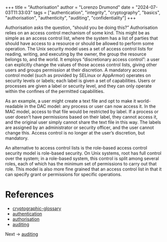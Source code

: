 +++
title = "Authorisation"
author = "Lorenzo Drumond"
date = "2024-07-03T11:33:03"
tags = ["authentication",  "integrity",  "cryptography",  "basics",  "authorisation",  "authenticity",  "auditing",  "confidentiality"]
+++



Authorisation asks the question, “should you be doing this?” Authorisation relies on an access control mechanism of some kind. This might be as simple as an access control list, where the system has a list of parties that should have access to a resource or should be allowed to perform some operation. The Unix security model uses a set of access control lists for reading, writing, and executing by the owner, the group the resource belongs to, and the world. It employs “discretionary access control”: a user can explicitly change the values of those access control lists, giving other users and groups permission at their discretion. A mandatory access control model (such as provided by SELinux or AppArmor) operates on security levels or labels; each label is given a set of capabilities. Users or processes are given a label or security level, and they can only operate within the confines of the permitted capabilities.

As an example, a user might create a text file and opt to make it world-readable in the DAC model: any process or user can now access it. In the MAC model, access to that file would be restricted by label. If a process or user doesn’t have permissions based on their label, they cannot access it, and the original user simply cannot share the text file in this way. The labels are assigned by an administrator or security officer, and the user cannot change this. Access control is no longer at the user’s discretion, but mandatory.

An alternative to access control lists is the role-based access control security model is role-based security. On Unix systems, root has full control over the system; in a role-based system, this control is split among several roles, each of which has the minimum set of permissions to carry out that role. This model is also more fine grained that an access control list in that it can specify grant or permissions for specific operations.

# References
- [cryptographic-glossary](/wiki/cryptographic-glossary/)
- [authentication](/wiki/authentication/)
- [authorisation](/wiki/authorisation/)
- [auditing](/wiki/auditing/)

Next -> [auditing](/wiki/auditing/)
